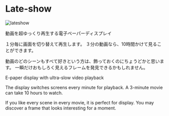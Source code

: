 # Late-show
![lateshow](https://github.com/crevavo/Late-show/assets/10239961/a71ea363-81c0-4f55-8a5e-3dd53856ed3b)

動画を超ゆっくり再生する電子ペーパーディスプレイ

１分毎に画面を切り替えて再生します。
３分の動画なら、10時間かけて見ることができます。

動画のどのシーンもすべて好きという方は、飾っておくのにちょうどかと思います。
一瞬だけおもしろく見えるフレームを発見できるかもしれません。

E-paper display with ultra-slow video playback

The display switches screens every minute for playback.
A 3-minute movie can take 10 hours to watch.

If you like every scene in every movie, it is perfect for display.
You may discover a frame that looks interesting for a moment.
